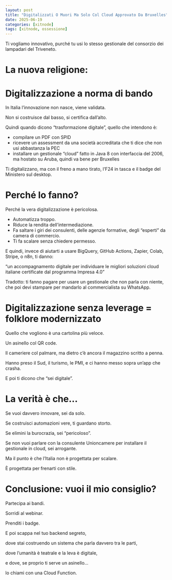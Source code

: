 ```yaml
---
layout: post
title: "Digitalizzati O Muori Ma Solo Col Cloud Approvato Da Bruxelles"
date: 2025-06-19
categories: [xitnode]
tags: [xitnode, ossessione]
---
```


Ti vogliamo innovativo, purché tu usi lo stesso gestionale del consorzio dei lampadari del Triveneto.

# **La nuova religione:**

# **Digitalizzazione a norma di bando**

In Italia l’innovazione non nasce, viene validata.

Non si costruisce dal basso, si certifica dall’alto.

Quindi quando dicono “trasformazione digitale”, quello che intendono è:

- compilare un PDF con SPID
- ricevere un assessment da una società accreditata che ti dice che non usi abbastanza la PEC
- installare un gestionale “cloud” fatto in Java 8 con interfaccia del 2006, ma hostato su Aruba, quindi va bene per Bruxelles

Ti digitalizzano, ma con il freno a mano tirato, l’F24 in tasca e il badge del Ministero sul desktop.

# **Perché lo fanno?**

Perché la vera digitalizzazione è pericolosa.

- Automatizza troppo.
- Riduce la rendita dell’intermediazione.
- Fa saltare i giri dei consulenti, delle agenzie formative, degli “esperti” da camera di commercio.
- Ti fa scalare senza chiedere permesso.

E quindi, invece di aiutarti a usare BigQuery, GitHub Actions, Zapier, Colab, Stripe, o n8n, ti danno:

“un accompagnamento digitale per individuare le migliori soluzioni cloud italiane certificate dal programma Impresa 4.0”

Tradotto: ti fanno pagare per usare un gestionale che non parla con niente, che poi devi stampare per mandarlo al commercialista su WhatsApp.

# **Digitalizzazione senza leverage = folklore modernizzato**

Quello che vogliono è una cartolina più veloce.

Un asinello col QR code.

Il cameriere col palmare, ma dietro c’è ancora il magazzino scritto a penna.

Hanno preso il Sud, il turismo, le PMI, e ci hanno messo sopra un’app che crasha.

E poi ti dicono che “sei digitale”.

# **La verità è che…**

Se vuoi davvero innovare, sei da solo.

Se costruisci automazioni vere, ti guardano storto.

Se elimini la burocrazia, sei “pericoloso”.

Se non vuoi parlare con la consulente Unioncamere per installare il gestionale in cloud, sei arrogante.

Ma il punto è che l’Italia non è progettata per scalare.

È progettata per frenarti con stile.

# **Conclusione: vuoi il mio consiglio?**

Partecipa ai bandi.

Sorridi al webinar.

Prenditi i badge.

E poi scappa nel tuo backend segreto,

dove stai costruendo un sistema che parla davvero tra le parti,

dove l’umanità è teatrale e la leva è digitale,

e dove, se proprio ti serve un asinello…

lo chiami con una Cloud Function.
